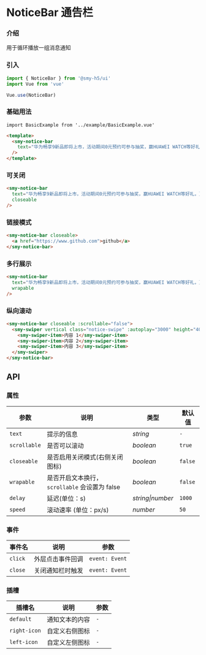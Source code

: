 # NoticeBar 通告栏

### 介绍

用于循环播放一组消息通知

### 引入

```js playground-ignore
import { NoticeBar } from '@smy-h5/ui'
import Vue from 'vue'

Vue.use(NoticeBar)
```

### 基础用法

```demo
import BasicExample from '../example/BasicExample.vue'
```

```html
<template>
  <smy-notice-bar
    text="华为畅享9新品即将上市，活动期间0元预约可参与抽奖，赢HUAWEI WATCH等好礼，更多产品信息请持续关注！"
  />
</template>
```

### 可关闭

```html
<smy-notice-bar
  text="华为畅享9新品即将上市，活动期间0元预约可参与抽奖，赢HUAWEI WATCH等好礼，更多产品信息请持续关注！"
  closeable
/>
```

### 链接模式

```html
<smy-notice-bar closeable>
  <a href="https://www.github.com">github</a>
</smy-notice-bar>
```

### 多行展示

```html
<smy-notice-bar
  text="华为畅享9新品即将上市，活动期间0元预约可参与抽奖，赢HUAWEI WATCH等好礼，更多产品信息请持续关注！"
  wrapable
/>
```

### 纵向滚动

```html
<smy-notice-bar closeable :scrollable="false">
  <smy-swiper vertical class="notice-swipe" :autoplay="3000" height="40">
    <smy-swiper-item>内容 1</smy-swiper-item>
    <smy-swiper-item>内容 2</smy-swiper-item>
    <smy-swiper-item>内容 3</smy-swiper-item>
  </smy-swiper>
</smy-notice-bar>
```

## API

### 属性

| 参数         | 说明                                          | 类型             | 默认值  |
| ------------ | --------------------------------------------- | ---------------- | ------- |
| `text`       | 提示的信息                                    | _string_         | `-`     |
| `scrollable` | 是否可以滚动                                  | _boolean_        | `true`  |
| `closeable`  | 是否启用关闭模式(右侧关闭图标)                | _boolean_        | `false` |
| `wrapable`   | 是否开启文本换行，`scrollable` 会设置为 false | _boolean_        | `false` |
| `delay`      | 延迟(单位：s)                                 | _string\|number_ | `1000`  |
| `speed`      | 滚动速率 (单位：px/s)                         | _number_         | `50`    |

### 事件

| 事件名  | 说明             | 参数           |
| ------- | ---------------- | -------------- |
| `click` | 外层点击事件回调 | `event: Event` |
| `close` | 关闭通知栏时触发 | `event: Event` |

### 插槽

| 插槽名       | 说明           | 参数 |
| ------------ | -------------- | ---- |
| `default`    | 通知文本的内容 | `-`  |
| `right-icon` | 自定义右侧图标 | `-`  |
| `left-icon`  | 自定义左侧图标 | `-`  |
